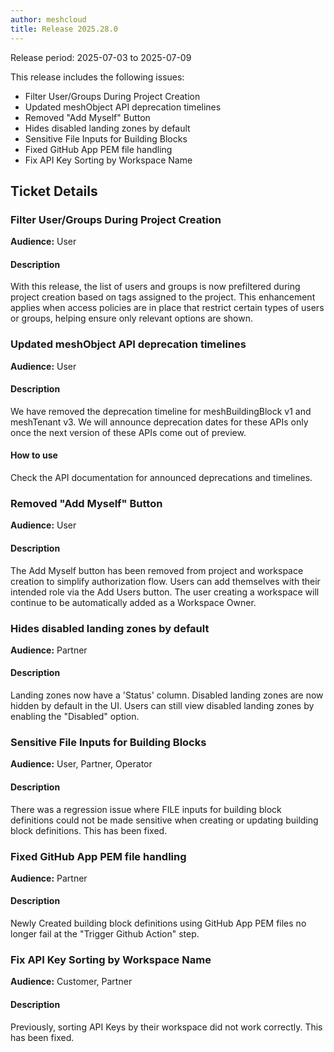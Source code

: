 ```yaml
---
author: meshcloud
title: Release 2025.28.0
---
```


Release period: 2025-07-03 to 2025-07-09

This release includes the following issues:
* Filter User/Groups During Project Creation
* Updated meshObject API deprecation timelines
* Removed "Add Myself" Button
* Hides disabled landing zones by default
* Sensitive File Inputs for Building Blocks
* Fixed GitHub App PEM file handling
* Fix API Key Sorting by Workspace Name
<!--truncate-->

## Ticket Details
### Filter User/Groups During Project Creation
**Audience:** User<br>

#### Description
With this release, the list of users and groups is now prefiltered during project creation based on tags assigned 
to the project. This enhancement applies when access policies are in place that restrict certain types of users 
or groups, helping ensure only relevant options are shown.

### Updated meshObject API deprecation timelines
**Audience:** User<br>

#### Description
We have removed the deprecation timeline for meshBuildingBlock v1 and meshTenant v3.
We will announce deprecation dates for these APIs only once the next version of these APIs come out of preview.

#### How to use
Check the API documentation for announced deprecations and timelines.

### Removed "Add Myself" Button
**Audience:** User<br>

#### Description
The Add Myself button has been removed from project and workspace creation to simplify authorization flow. Users 
can add themselves with their intended role via the Add Users button. The user creating a workspace will continue 
to be automatically added as a Workspace Owner.

### Hides disabled landing zones by default
**Audience:** Partner<br>

#### Description
Landing zones now have a 'Status' column. Disabled landing zones are now hidden by default in the UI.
Users can still view disabled landing zones by enabling the "Disabled" option.

### Sensitive File Inputs for Building Blocks
**Audience:** User, Partner, Operator<br>

#### Description
There was a regression issue where FILE inputs for
building block definitions could not be made sensitive
when creating or updating building block definitions.
This has been fixed.

### Fixed GitHub App PEM file handling
**Audience:** Partner<br>

#### Description
Newly Created building block definitions using GitHub App PEM files no longer fail at the "Trigger Github Action" step.

### Fix API Key Sorting by Workspace Name
**Audience:** Customer, Partner<br>

#### Description
Previously, sorting API Keys by their workspace did not work correctly. This
has been fixed.

